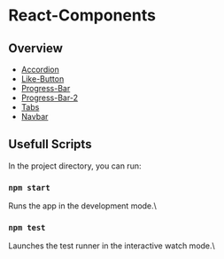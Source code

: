 # React-Components

## Overview

- [Accordion](https://ruanha-react-components.netlify.app/accordion)
- [Like-Button](https://ruanha-react-components.netlify.app/like-button)
- [Progress-Bar](https://ruanha-react-components.netlify.app/progress-bar)
- [Progress-Bar-2](https://ruanha-react-components.netlify.app/progress-bar-ii)
- [Tabs](https://ruanha-react-components.netlify.app/tabs)
- [Navbar](https://ruanha-react-components.netlify.app/navbar)

## Usefull Scripts

In the project directory, you can run:

### `npm start`

Runs the app in the development mode.\

### `npm test`

Launches the test runner in the interactive watch mode.\

